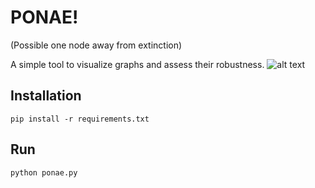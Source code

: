 # PONAE!

(Possible one node away from extinction)

A simple tool to visualize graphs and assess their robustness. 
![alt text](teaser2.jpg)

## Installation

``pip install -r requirements.txt``


## Run

``python ponae.py``
